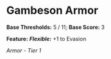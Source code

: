 # Gambeson Armor

**Base Thresholds:** 5 / 11; **Base Score:** 3

**Feature:** ***Flexible:*** +1 to Evasion

*Armor - Tier 1*
